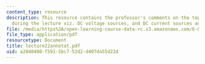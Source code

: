 ```yaml
---
content_type: resource
description: This resource contains the professor's comments on the topics covered
  during the lecture viz. DC voltage sources, and DC current sources and sinks.
file: /media/https%3A/open-learning-course-data-rc.s3.amazonaws.com/6-012-microelectronic-devices-and-circuits-fall-2005/a2848480f5915bc752d2d407da55d22d_lecture22annotat.pdf
file_type: application/pdf
resourcetype: Document
title: lecture22annotat.pdf
uid: a2848480-f591-5bc7-52d2-d407da55d22d
---
```

